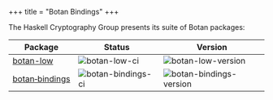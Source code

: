 +++
title = "Botan Bindings"
+++

The Haskell Cryptography Group presents its suite of Botan packages:

| Package                          | Status               | Version                  |
|----------------------------------|----------------------|--------------------------|
| [botan-low][botan-low]           | ![botan-low-ci]      | ![botan-low-version]     |
| [botan‑bindings][botan-bindings] | ![botan-bindings-ci] | ![botan-bindings-version]|


[botan-low]: https://github.com/haskell-cryptography/botan/tree/main/botan-low
[botan-low-ci]: https://github.com/haskell-cryptography/botan/actions/workflows/ci.yml/badge.svg
[botan-low-version]: https://img.shields.io/hackage/v/botan-low.svg

[botan-bindings]: https://github.com/haskell-cryptography/botan/tree/main/botan
[botan-bindings-ci]: https://github.com/haskell-cryptography/botan/actions/workflows/main-ci.yml/badge.svg
[botan-bindings-version]: https://img.shields.io/hackage/v/botan-bindings.svg
